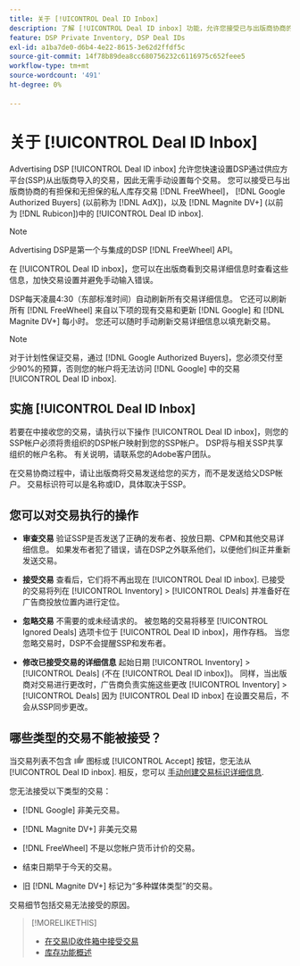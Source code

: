 ```yaml
---
title: 关于 [!UICONTROL Deal ID Inbox]
description: 了解 [!UICONTROL Deal ID inbox] 功能，允许您接受已与出版商协商的私人协议 [!DNL FreeWheel], [!DNL Google Authorized Buyers] (以前称为 [!DNL AdX]), and [!DNL Magnite DV+] (以前为 [!DNL Rubicon])。
feature: DSP Private Inventory, DSP Deal IDs
exl-id: a1ba7de0-d6b4-4e22-8615-3e62d2ffdf5c
source-git-commit: 14f78b89dea8cc680756232c6116975c652feee5
workflow-type: tm+mt
source-wordcount: '491'
ht-degree: 0%

---
```


# 关于 [!UICONTROL Deal ID Inbox]

Advertising DSP [!UICONTROL Deal ID inbox] 允许您快速设置DSP通过供应方平台(SSP)从出版商导入的交易，因此无需手动设置每个交易。 您可以接受已与出版商协商的有担保和无担保的私人库存交易 [!DNL FreeWheel]， [!DNL Google Authorized Buyers] (以前称为 [!DNL AdX])，以及 [!DNL Magnite DV+] (以前为 [!DNL Rubicon])中的 [!UICONTROL Deal ID inbox].

>[!NOTE]
>
>Advertising DSP是第一个与集成的DSP [!DNL FreeWheel] API。

在 [!UICONTROL Deal ID inbox]，您可以在出版商看到交易详细信息时查看这些信息，加快交易设置并避免手动输入错误。

<!-- 
Accepting a deal automatically pre-populates a new Deal ID record with details from the publisher, and you need to enter only the publisher [always? or just in some cases?], the media type, who can access the deal, and any attribute labels to apply to the deal so it's easy to find. [Are labels a dimension you can report on?]

For each available deal, you can review the deal details sent directly from the publisher. Some deals are grouped as proposals (packages), and you can see the individual deal details by reviewing the deal.

You can accept any available deal or move an incorrect deal to the Ignored Deals tab. You can also un-ignore deals, which moves them back to the New Deals tab so you can potentially accept them.

For each deal, you can select one publisher and one media type (Desktop Video, Mobile Video, Connected TV, Display, or Audio), and you can share the deal with specific advertisers and with all advertisers for a specific account.
 -->

DSP每天凌晨4:30（东部标准时间）自动刷新所有交易详细信息。 它还可以刷新所有 [!DNL FreeWheel] 来自以下项的现有交易和更新 [!DNL Google] 和 [!DNL Magnite DV+] 每小时。 您还可以随时手动刷新交易详细信息以填充新交易。

<!-- MC: I'm not sure where I got the following. Is this currently true? -->
>[!NOTE]
>
>对于计划性保证交易，通过 [!DNL Google Authorized Buyers]，您必须交付至少90%的预算，否则您的帐户将无法访问 [!DNL Google] 中的交易 [!UICONTROL Deal ID inbox].

## 实施 [!UICONTROL Deal ID Inbox]

若要在中接收您的交易，请执行以下操作 [!UICONTROL Deal ID inbox]，则您的SSP帐户必须将贵组织的DSP帐户映射到您的SSP帐户。 DSP将与相关SSP共享组织的帐户名称。 有关说明，请联系您的Adobe客户团队。

在交易协商过程中，请让出版商将交易发送给您的买方，而不是发送给父DSP帐户。 交易标识符可以是名称或ID，具体取决于SSP。

## 您可以对交易执行的操作

* **审查交易** 验证SSP是否发送了正确的发布者、投放日期、CPM和其他交易详细信息。 如果发布者犯了错误，请在DSP之外联系他们，以便他们纠正并重新发送交易。

* **接受交易** 查看后，它们将不再出现在 [!UICONTROL Deal ID inbox]. 已接受的交易将列在 [!UICONTROL Inventory] > [!UICONTROL Deals] 并准备好在广告商投放位置内进行定位。

* **忽略交易** 不需要的或未经请求的。 被忽略的交易将移至 [!UICONTROL Ignored Deals] 选项卡位于 [!UICONTROL Deal ID inbox]，用作存档。 当您忽略交易时，DSP不会提醒SSP和发布者。

* **修改已接受交易的详细信息** 起始日期 [!UICONTROL Inventory] > [!UICONTROL Deals] (不在 [!UICONTROL Deal ID inbox])。 同样，当出版商对交易进行更改时，广告商负责实施这些更改 [!UICONTROL Inventory] > [!UICONTROL Deals] 因为 [!UICONTROL Deal ID inbox] 在设置交易后，不会从SSP同步更改。

## 哪些类型的交易不能被接受？

当交易列表不包含 ![接受](/help/dsp/assets/accept.png) 图标或 [!UICONTROL Accept] 按钮，您无法从 [!UICONTROL Deal ID inbox]. 相反，您可以 [手动创建交易标识详细信息](/help/dsp/inventory/deal-id-create.md).

您无法接受以下类型的交易：

* [!DNL Google] 非美元交易。

* [!DNL Magnite DV+] 非美元交易

* [!DNL FreeWheel] 不是以您帐户货币计价的交易。

* 结束日期早于今天的交易。

* 旧 [!DNL Magnite DV+] 标记为“多种媒体类型”的交易。

交易细节包括交易无法接受的原因。

>[!MORELIKETHIS]
>
>* [在交易ID收件箱中接受交易](deal-id-inbox-accept.md)
>* [库存功能概述](inventory-overview.md)

